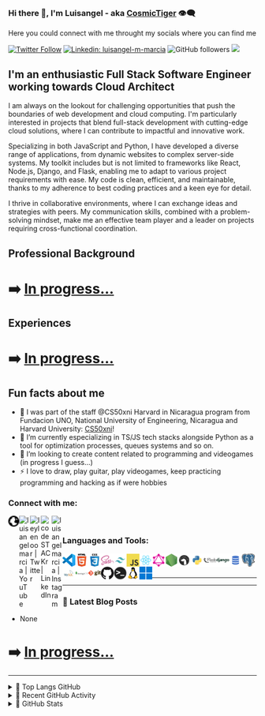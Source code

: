 ### Hi there 🫡, I'm Luisangel - aka [CosmicTiger][website] 👁️‍🗨️

Here you could connect with me throught my socials where you can find me

[![Twitter Follow](https://img.shields.io/twitter/follow/LuisangelM11995?label=Follow)](https://twitter.com/intent/follow?original_referer=https%3A%2F%2Fgithub.com%LuisangelM11995&screen_name=LuisangelM11995)
[![Linkedin: luisangel-m-marcia](https://img.shields.io/badge/-luisangel--m--marcia-blue?style=flat-square&logo=Linkedin&logoColor=white&link=https:/www.linkedin.com/in/luisangel-m-marcia/)](https://www.linkedin.com/in/luisangel-m-marcia)
![GitHub followers](https://img.shields.io/github/followers/CosmicTiger?label=Follow&style=social)
![](https://visitor-badge.glitch.me/badge?page_id=CosmicTiger.CosmicTiger)

## I'm an enthusiastic Full Stack Software Engineer working towards Cloud Architect

I am always on the lookout for challenging opportunities that push the boundaries of web development and cloud computing. I'm particularly interested in projects that blend full-stack development with cutting-edge cloud solutions, where I can contribute to impactful and innovative work.

Specializing in both JavaScript and Python, I have developed a diverse range of applications, from dynamic websites to complex server-side systems. My toolkit includes but is not limited to frameworks like React, Node.js, Django, and Flask, enabling me to adapt to various project requirements with ease. My code is clean, efficient, and maintainable, thanks to my adherence to best coding practices and a keen eye for detail.

I thrive in collaborative environments, where I can exchange ideas and strategies with peers. My communication skills, combined with a problem-solving mindset, make me an effective team player and a leader on projects requiring cross-functional coordination.


## Professional Background

# ➡️ [In progress...](https://)

## Experiences

# ➡️ [In progress...](https://)


## Fun facts about me

- 🔭 I was part of the staff @CS50xni Harvard in Nicaragua program from Fundacion UNO, National University of Engineering, Nicaragua and Harvard University: [CS50xni][course]!
- 🌱 I’m currently especializing in TS/JS tech stacks alongside Python as a tool for optimization processes, queues systems and so on.
- 🚧 I’m looking to create content related to programming and videogames (in progress I guess...)
- ⚡ I love to draw, play guitar, play videogames, keep practicing programming and hacking as if were hobbies
<!-- - 🥅 2024-2025 Goals: Contribute to Open Source projects, improve in my professional skills and grow as a CyberSecurity Analyst -->

### Connect with me:

[<img align="left" alt="Web portofolio in progress" width="22px" src="https://raw.githubusercontent.com/iconic/open-iconic/master/svg/globe.svg" />][website]
[<img align="left" alt="luisangelmarcia | YouTube" width="22px" src="https://cdn.jsdelivr.net/npm/simple-icons@v3/icons/youtube.svg" />][youtube]
[<img align="left" alt="leylenoor | Twitter" width="22px" src="https://cdn.jsdelivr.net/npm/simple-icons@v3/icons/twitter.svg" />][twitter]
[<img align="left" alt="codeSTACKr | LinkedIn" width="22px" src="https://cdn.jsdelivr.net/npm/simple-icons@v3/icons/linkedin.svg" />][linkedin]
[<img align="left" alt="luisangelmarcia | Instagram" width="22px" src="https://cdn.jsdelivr.net/npm/simple-icons@v3/icons/instagram.svg" />][instagram]

<br />

### Languages and Tools:

[<img align="left" alt="Visual Studio Code" width="26px" src="https://raw.githubusercontent.com/github/explore/80688e429a7d4ef2fca1e82350fe8e3517d3494d/topics/visual-studio-code/visual-studio-code.png" />][webdevplaylist]
[<img align="left" alt="HTML5" width="26px" src="https://raw.githubusercontent.com/github/explore/80688e429a7d4ef2fca1e82350fe8e3517d3494d/topics/html/html.png" />][webdevplaylist]
[<img align="left" alt="CSS3" width="26px" src="https://raw.githubusercontent.com/github/explore/80688e429a7d4ef2fca1e82350fe8e3517d3494d/topics/css/css.png" />][cssplaylist]
[<img align="left" alt="Sass" width="26px" src="https://raw.githubusercontent.com/github/explore/80688e429a7d4ef2fca1e82350fe8e3517d3494d/topics/sass/sass.png" />][cssplaylist]
[<img align="left" alt="TailwindCSS" width="26px" src="https://raw.githubusercontent.com/github/explore/80688e429a7d4ef2fca1e82350fe8e3517d3494d/topics/tailwind/tailwind.png" />][cssplaylist]
[<img align="left" alt="JavaScript" width="26px" src="https://raw.githubusercontent.com/github/explore/80688e429a7d4ef2fca1e82350fe8e3517d3494d/topics/javascript/javascript.png" />][jsplaylist]
[<img align="left" alt="React" width="26px" src="https://raw.githubusercontent.com/github/explore/80688e429a7d4ef2fca1e82350fe8e3517d3494d/topics/react/react.png" />][reactplaylist]
[<img align="left" alt="GraphQL" width="26px" src="https://raw.githubusercontent.com/github/explore/80688e429a7d4ef2fca1e82350fe8e3517d3494d/topics/graphql/graphql.png" />][webdevplaylist]
[<img align="left" alt="Node.js" width="26px" src="https://raw.githubusercontent.com/github/explore/80688e429a7d4ef2fca1e82350fe8e3517d3494d/topics/nodejs/nodejs.png" />][webdevplaylist]
[<img align="left" alt="Deno" width="26px" src="https://raw.githubusercontent.com/github/explore/361e2821e2dea67711cde99c9c40ed357061cf27/topics/deno/deno.png" />][webdevplaylist]
[<img align="left" alt="Python" width="26px" src="https://raw.githubusercontent.com/github/explore/361e2821e2dea67711cde99c9c40ed357061cf27/topics/python/python.png" />][webdevplaylist]
[<img align="left" alt="Flask" width="26px" src="https://raw.githubusercontent.com/github/explore/361e2821e2dea67711cde99c9c40ed357061cf27/topics/flask/flask.png" />][webdevplaylist]
[<img align="left" alt="Django" width="26px" src="https://raw.githubusercontent.com/github/explore/361e2821e2dea67711cde99c9c40ed357061cf27/topics/django/django.png" />][webdevplaylist]
[<img align="left" alt="SQL" width="26px" src="https://raw.githubusercontent.com/github/explore/80688e429a7d4ef2fca1e82350fe8e3517d3494d/topics/sql/sql.png" />][webdevplaylist]
[<img align="left" alt="PostgreSQL" width="26px" src="https://raw.githubusercontent.com/github/explore/80688e429a7d4ef2fca1e82350fe8e3517d3494d/topics/postgresql/postgresql.png" />][webdevplaylist]
[<img align="left" alt="MySQL" width="26px" src="https://raw.githubusercontent.com/github/explore/80688e429a7d4ef2fca1e82350fe8e3517d3494d/topics/mysql/mysql.png" />][webdevplaylist]
[<img align="left" alt="MongoDB" width="26px" src="https://raw.githubusercontent.com/github/explore/80688e429a7d4ef2fca1e82350fe8e3517d3494d/topics/mongodb/mongodb.png" />][webdevplaylist]
[<img align="left" alt="Git" width="26px" src="https://raw.githubusercontent.com/github/explore/80688e429a7d4ef2fca1e82350fe8e3517d3494d/topics/git/git.png" />][webdevplaylist]
[<img align="left" alt="GitHub" width="26px" src="https://raw.githubusercontent.com/github/explore/78df643247d429f6cc873026c0622819ad797942/topics/github/github.png" />][webdevplaylist]
[<img align="left" alt="Terminal" width="26px" src="https://raw.githubusercontent.com/github/explore/80688e429a7d4ef2fca1e82350fe8e3517d3494d/topics/terminal/terminal.png" />][webdevplaylist]
[<img align="left" alt="Linux" width="26px" src="https://raw.githubusercontent.com/github/explore/80688e429a7d4ef2fca1e82350fe8e3517d3494d/topics/linux/linux.png" />][webdevplaylist]
[<img align="left" alt="Windows" width="26px" src="https://raw.githubusercontent.com/github/explore/80688e429a7d4ef2fca1e82350fe8e3517d3494d/topics/windows/windows.png" />][webdevplaylist]

<br />
<br />

---

<!-- ### 📺 Latest YouTube Videos -->

<!-- YOUTUBE:START -->
<!-- - None -->
<!-- YOUTUBE:END -->

<!-- # ➡️ [In progress...](https://youtube.com/Leylenoor) -->

---

### 📕 Latest Blog Posts

<!-- BLOG-POST-LIST:START -->
- None
<!-- BLOG-POST-LIST:END -->

# ➡️ [In progress...](https://)

---

<details>
  <summary>💠 Top Langs GitHub</summary>

  [![Top Langs](https://github-readme-stats.vercel.app/api/top-langs/?username=anuraghazra)](https://github.com/anuraghazra/github-readme-stats)
</details>

<details>
  <summary>💠 Recent GitHub Activity</summary>

<!--START_SECTION:activity-->

<!--END_SECTION:activity-->

</details>

<details>
  <summary>💠 GitHub Stats</summary>

  [![CosmicTiger's GitHub stats](https://github-readme-stats.vercel.app/api?username=CosmicTiger&show_icons=true&theme=tokyonight)](https://github.com/CosmicTiger/github-readme-stats)


</details>

[website]: https://
[course]: http://docs.code-fu.net.ni
[twitter]: https://twitter.com/leylenoor
[youtube]: https://youtube.com/Leylenoor
[instagram]: https://instagram.com/luisangelmarcia
[linkedin]: https://linkedin.com/in/luisangel-m-marcia
[webdevplaylist]: https://
[jsplaylist]: https://
[cssplaylist]: https://
[reactplaylist]: https://
